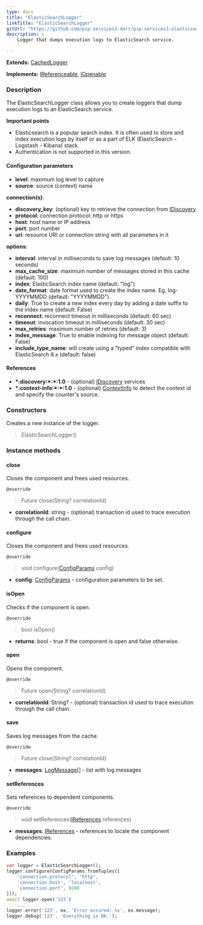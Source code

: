 ```yaml
---
type: docs
title: "ElasticSearchLogger"
linkTitle: "ElasticSearchLogger"
gitUrl: "https://github.com/pip-services3-dart/pip-services3-elasticsearch-dart"
description: > 
    Logger that dumps execution logs to ElasticSearch service.

---
```


**Extends:** [CachedLogger](../../../components/log/cached_logger)

**Implements:** [IReferenceable](../../../commons/refer/ireferenceable), [IOpenable](../../../commons/run/iopenable)

### Description

The ElasticSearchLogger class allows you to create loggers that dump execution logs to an ElasticSearch service.

**Important points**

- Elasticsearch is a popular search index. It is often used to store and index execution logs by itself or as a part of ELK (ElasticSearch - Logstash - Kibana) stack.
- Authentication is not supported in this version.

#### Configuration parameters

- **level**: maximum log level to capture
- **source**: source (context) name

**connection(s)**:
- **discovery_key**: (optional) key to retrieve the connection from [IDiscovery](../../../components/connect/idiscovery)
- **protocol**: connection protocol: http or https
- **host**: host name or IP address
- **port**: port number
- **uri**: resource URI or connection string with all parameters in it

**options**:
- **interval**: interval in milliseconds to save log messages (default: 10 seconds)
- **max_cache_size**: maximum number of messages stored in this cache (default: 100)
- **index**: ElasticSearch index name (default: "log")
- **date_format**: date format used to create the index name. Eg. log-YYYYMMDD (default: "YYYYMMDD").
- **daily**: True to create a new index every day by adding a date suffix to the index name (default: False)
- **reconnect**: reconnect timeout in milliseconds (default: 60 sec)
- **timeout**: invocation timeout in milliseconds (default: 30 sec)
- **max_retries**: maximum number of retries (default: 3)
- **index_message**: True to enable indexing for message object (default: False)
- **include_type_name**: will create using a "typed" index compatible with ElasticSearch 6.x (default: false)

#### References
- **\*:discovery:\*:\*:1.0** - (optional) [IDiscovery](../../../components/connect/idiscovery) services
- **\*:context-info:\*:\*:1.0** - (optional) [ContextInfo](../../../components/info/context_info) to detect the context id and specify the counter's source.

### Constructors

Creates a new instance of the logger.

> ElasticSearchLogger()


### Instance methods

#### close
Closes the component and frees used resources.

`@override`
> Future close(String? correlationId)

- **correlationId**: string - (optional) transaction id used to trace execution through the call chain.


#### configure
Closes the component and frees used resources.

`@override`
> void configure([ConfigParams](../../../commons/config/config_params) config)

- **config**: [ConfigParams](../../../commons/config/config_params) - configuration parameters to be set.


#### isOpen
Checks if the component is open.

`@override`
> bool isOpen()

- **returns**: bool - true if the component is open and false otherwise.


#### open
Opens the component.

`@override`
> Future open(String? correlationId)

- **correlationId**: String? - (optional) transaction id used to trace execution through the call chain.


#### save
Saves log messages from the cache.

`@override`
> Future close(String? correlationId)

- **messages**: [LogMessage](../../../components/log/log_message)[] - list with log messages


#### setReferences
Sets references to dependent components.

`@override`
> void setReferences([IReferences](../../../commons/refer/ireferences) references)

- **messages**: [IReferences](../../../commons/refer/ireferences) - references to locate the component dependencies.

### Examples

```dart
var logger = ElasticSearchLogger();
logger.configure(ConfigParams.fromTuples([
    'connection.protocol', 'http',
    'connection.host', 'localhost',
    'connection.port', 9200
]));
await logger.open('123')
    ...
logger.error('123', ex, 'Error occured: %s', ex.message);
logger.debug('123', 'Everything is OK.');
```
